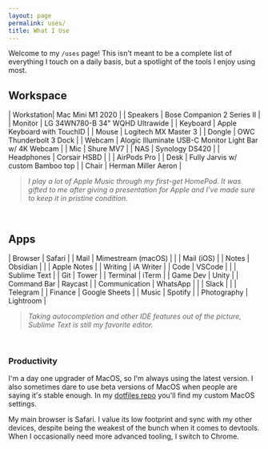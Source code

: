 ```yaml
--- 
layout: page 
permalink: uses/ 
title: What I Use 
---
```



Welcome to my `/uses` page! This isn't meant to be a complete list of everything I touch on a daily basis, but a spotlight of the tools I enjoy using most.

## Workspace

| Workstation| Mac Mini M1 2020                                       |
| Speakers   | Bose Companion 2 Series II                             |
| Monitor    | LG 34WN780-B 34" WQHD  Ultrawide                       |
| Keyboard   | Apple Keyboard with TouchID   		                      |
| Mouse      | Logitech MX Master 3                                   |
| Dongle     | OWC Thunderbolt 3 Dock                                 |
| Webcam     | Alogic Illuminate USB-C Monitor Light Bar w/ 4K Webcam |
| Mic        | Shure MV7                                              |
| NAS        | Synology DS420                                         |
| Headphones | Corsair HSBD                                           |
|            | AirPods Pro                                            |
| Desk       | Fully Jarvis w/ custom Bamboo top  	                  |
| Chair      | Herman Miller Aeron                                    |

> *I play a lot of Apple Music through my first-get HomePod. It was gifted to me after giving a presentation for Apple and I've made sure to keep it in pristine condition.*

<br/>

## Apps

| Browser       | Safari                  |
| Mail          | Mimestream (macOS)      |
|               | Mail (iOS)              |
| Notes         | Obsidian                |
|               | Apple Notes             |
| Writing       | iA Writer               |
| Code          | VSCode                  |
|               | Sublime Text            |
| Git           | Tower                   |
| Terminal      | iTerm                   |
| Game Dev      | Unity                   |
| Command Bar   | Raycast                 |
| Communication | WhatsApp                |
|               | Slack                   |
|               | Telegram                |
| Finance       | Google Sheets           |
| Music         | Spotify                 |
| Photography   | Lightroom               |

> *Taking autocompletion and other IDE features out of the picture, Sublime Text is still my favorite editor.*

<br/>

### Productivity

I'm a day one upgrader of MacOS, so I'm always using the latest version. I also sometimes dare to use beta versions of MacOS when people are saying it's stable enough. In my [dotfiles repo]() you'll find my custom MacOS settings.

My main browser is Safari. I value its low footprint and sync with my other devices, despite being the weakest of the bunch when it comes to devtools. When I occasionally need more advanced tooling, I switch to Chrome.
